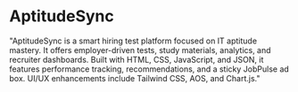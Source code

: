 # AptitudeSync
"AptitudeSync is a smart hiring test platform focused on IT aptitude mastery. It offers employer-driven tests, study materials, analytics, and recruiter dashboards. Built with HTML, CSS, JavaScript, and JSON, it features performance tracking, recommendations, and a sticky JobPulse ad box. UI/UX enhancements include Tailwind CSS, AOS, and Chart.js."
